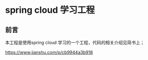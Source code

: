 # spring cloud 学习工程

## 前言

本工程是使用spring cloud 学习的一个工程，代码的相关介绍见简书上；

https://www.jianshu.com/p/cb9944a3b918



